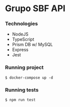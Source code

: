 # Grupo SBF API

### Technologies
- NodeJS
- TypeScript
- Prism DB w/ MySQL
- Express
- Jest

### Running project
```shell
$ docker-compose up -d
```

### Running tests
```shell
$ npm run test
```
